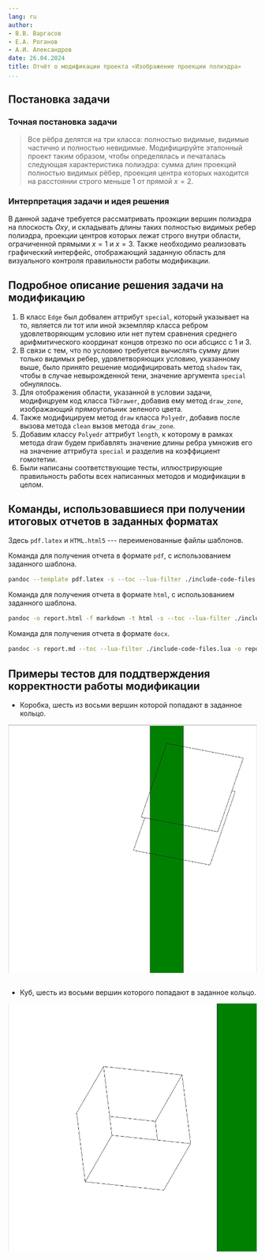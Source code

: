 ```yaml
---
lang: ru
author:
- В.В. Варгасов
- Е.А. Роганов
- А.И. Александров
date: 26.04.2024
title: Отчёт о модификации проекта «Изображение проекции полиэдра»
...
```


## Постановка задачи

### Точная постановка задачи

>Все рёбра делятся на три класса: полностью видимые, видимые частично и
>полностью невидимые. Модифицируйте эталонный проект таким образом, чтобы
>определялась и печаталась следующая характеристика полиэдра: сумма длин
>проекций полностью видимых рёбер, проекция центра которых находится на расстоянии
>строго меньше $1$ от прямой $x = 2$.

### Интерпретация задачи и идея решения

В данной задаче требуется рассматривать проэкции вершин полиэдра на плоскость 
$Oxy$, и складывать длины таких полностью видимых ребер полиэдра, 
проекции центров которых лежат строго внутри области, ограчиченной прямыми $x = 1$
и $x = 3$.
Также необходимо реализовать графический интерфейс, отображающий заданную область
для визуального контроля правильности работы модификации.

## Подробное описание решения задачи на модификацию

1. В класс `Edge` был добвален аттрибут `special`, который указывает на то,
   является ли тот или иной экземпляр класса ребром удовлетворяющим условию или нет
   путем сравнения среднего арифмитического координат концов отрезко по оси абсцисс
   с $1$ и $3$.
2. В связи с тем, что по условию требуется вычислять сумму длин только видимых
   ребер, удовлетворяющих условию, указанному выше, было принято решение
   модифицировать метод `shadow` так, чтобы в случае невырожденной тени, значение
   аргумента `special` обнулялось.
3. Для отображения области, указанной в условии задачи, модифицруем код класса
   `TkDrawer`, добавив ему метод `draw_zone`, изображающий прямоугольник зеленого
   цвета.
4. Также модифицируем метод `draw` класса `Polyedr`, добавив после вызова метода
   `clean` вызов метода `draw_zone`.
5. Добавим классу `Polyedr` аттрибут `length`, к которому в рамках метода draw
   будем прибавлять значение длины ребра умножив его на значение аттрибута
   `special` и разделив на коэффициент гомотетии.
6. Были написаны соответствующие тесты, иллюстрирующие правильность работы 
   всех написанных методов и модификации в целом.

## Команды, использовавшиеся при получении итоговых отчетов в заданных форматах

Здесь `pdf.latex` и `HTML.html5` --- переименованные файлы шаблонов.

Команда для получения отчета в формате `pdf`, с использованием заданного 
шаблона.

~~~sh
pandoc --template pdf.latex -s --toc --lua-filter ./include-code-files.lua report.md -o report.pdf
~~~

Команда для получения отчета в формате `html`, с использованием заданного 
шаблона.

~~~sh
pandoc -o report.html -f markdown -t html -s --toc --lua-filter ./include-code-files.lua --mathjax --template html.html5 report.md
~~~

Команда для получения отчета в формате `docx`.

~~~sh
pandoc -s report.md --toc --lua-filter ./include-code-files.lua -o report.docx
~~~

## Примеры тестов для поддтверждения корректности работы модификации

- Коробка, шесть из восьми вершин которой попадают в заданное кольцо.

![](ccc.png)

~~~{.py include="ccc.py"}
~~~

- Куб, шесть из восьми вершин которого попадают в заданное кольцо.

![](box.png)

~~~{.py include="box.py"}
~~~